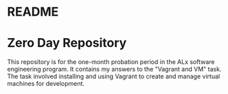 # README 

# Zero Day Repository
This repository is for the one-month probation period in the ALx software engineering program. It contains my answers to the "Vagrant and VM" task. The task involved installing and using Vagrant to create and manage virtual machines for development.
